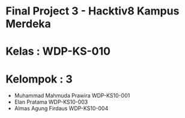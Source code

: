 # Final Project 3 - Hacktiv8 Kampus Merdeka

# Kelas : WDP-KS-010

# Kelompok : 3

<ul>
  <li>Muhammad Mahmuda Prawira WDP-KS10-001</li>
  <li>Elan Pratama WDP-KS10-003</li>
  <li>Almas Agung Firdaus WDP-KS10-004</li>
</ul>
